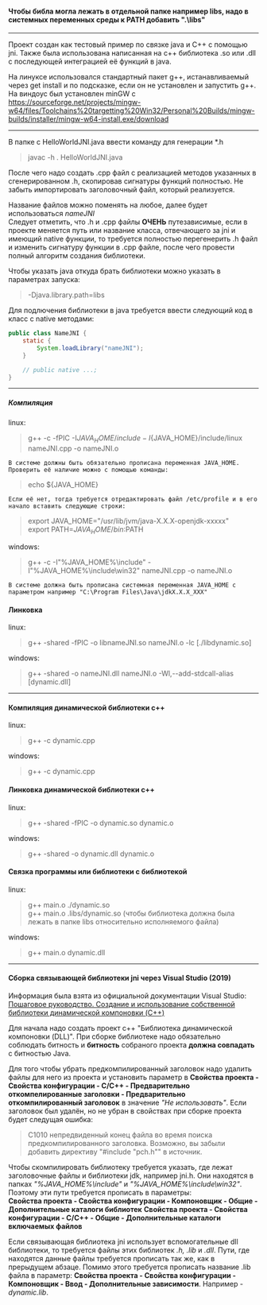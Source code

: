 #### Чтобы библа могла лежать в отдельной папке например libs, надо в системных переменных среды к **PATH** добавить ".\libs"

---

Проект создан как тестовый пример по связке java и C++ с помощью jni.
Также была использована написанная на с++ библиотека .so или .dll с последующей интеграцией её функций в java.

На линуксе использовался стандартный пакет g++, истанавливаемый через get install и по подсказке, если он не установлен и запустить g++.<br>
На виндоус был установлен minGW с https://sourceforge.net/projects/mingw-w64/files/Toolchains%20targetting%20Win32/Personal%20Builds/mingw-builds/installer/mingw-w64-install.exe/download

---

В папке с HelloWorldJNI.java ввести команду для генерации *.h
> javac -h . HelloWorldJNI.java

После чего надо создать .cpp файл с реализацией методов указанных в сгенерированном .h, скопировав сигнатуры функций полностью.
Не забыть импортировать заголовочный файл, который реализуется.

Название файлов можно поменять на любое, далее будет использоваться *nameJNI*<br>
Следует отметить, что .h и .cpp файлы **ОЧЕНЬ** путезависимые, если в проекте меняется путь 
или название класса, отвечающего за jni и имеющий native функции, 
то требуется полностью перегенерить .h файл и изменить сигнатуру функции в .cpp файле, 
после чего провести полный алгоритм создания библиотеки.

Чтобы указать java откуда брать библиотеки можно указать в параметрах запуска:
> -Djava.library.path=libs

Для подлючения библиотеки в java требуется ввести следующий код в класс с native методами:

```java
public class NameJNI {
    static {
        System.loadLibrary("nameJNI");
    }

    // public native ...;
}
```

---

##### Компиляция

linux:<br>
> g++ -c -fPIC -I${JAVA_HOME}/include -I${JAVA_HOME}/include/linux nameJNI.cpp -o nameJNI.o

`В системе должны быть обязательно прописана переменная JAVA_HOME. 
Проверить её наличие можно с помощью команды:`<br>
> echo ${JAVA_HOME}

`Если её нет, тогда требуется отредактировать файл /etc/profile и в его начало вставить следующие строки:`
> export JAVA_HOME="/usr/lib/jvm/java-X.X.X-openjdk-xxxxx"<br>
> export PATH=$JAVA_HOME/bin:$PATH

windows:<br>
> g++ -c -I"%JAVA_HOME%\include" -I"%JAVA_HOME%\include\win32" nameJNI.cpp -o nameJNI.o

`В системе должна быть прописана системная переменная JAVA_HOME c параметром например "C:\Program Files\Java\jdkX.X.X_XXX"`

#### Линковка

linux:<br>
> g++ -shared -fPIC -o libnameJNI.so nameJNI.o -lc [./libdynamic.so]

windows:<br>
> g++ -shared -o nameJNI.dll nameJNI.o -Wl,--add-stdcall-alias [dynamic.dll]

---

#### Компиляция динамической библиотеки с++

linux:<br>
> g++ -c dynamic.cpp

windows:<br>
> g++ -c dynamic.cpp

#### Линковка динамической библиотеки с++

linux:<br>
> g++ -shared -fPIC -o dynamic.so dynamic.o

windows:<br>
> g++ -shared -o dynamic.dll dynamic.o

#### Связка программы или библиотеки с библиотекой

linux:<br>
> g++ main.o ./dynamic.so<br>
> g++ main.o .libs/dynamic.so (чтобы библиотека должна была лежать в папке libs относительно исполняемого файла)

windows:<br>
> g++ main.o dynamic.dll

---

#### Сборка связывающей библиотеки jni через Visual Studio (2019)

Информация была взята из официальной документации Visual Studio: [Пошаговое руководство. Создание и использование собственной библиотеки динамической компоновки (C++)](https://docs.microsoft.com/ru-ru/cpp/build/walkthrough-creating-and-using-a-dynamic-link-library-cpp?view=vs-2019)

Для начала надо создать проект с++ "Библиотека динамической компоновки (DLL)". 
При сборке библиотеке надо обязательно соблюдать битность и **битность** собраного проекта **должна
совпадать** с битностью Java.

Для того чтобы убрать предкомпилированный заголовок надо удалить файлы для него из проекта и установить параметр в 
**Свойства проекта - Свойства конфигурации - С/С++ - Предварительно откомпелированные заголовки - 
Предварительно откомпилированный заголовок** в значение *"Не использовать"*.
Если заголовок был удалён, но не убран в свойствах при сборке проекта будет следущая ошибка:
> C1010	непредвиденный конец файла во время поиска предкомпилированного заголовка. Возможно, вы забыли добавить директиву "#include "pch.h"" в источник.	

Чтобы скомпилировать библиотеку требуется указать, где лежат заголовочные файлы и библиотеки jdk, например jni.h.
Они находятся в папках *"%JAVA_HOME%\include"* и *"%JAVA_HOME%\include\win32"*.
Поэтому эти пути требуется прописать в параметры:<br>
**Свойства проекта - Свойства конфигурации - Компоновщик - Общие - Дополнительные каталоги библиотек**
**Свойства проекта - Свойства конфигурации - С/С++ - Общие - Дополнительные каталоги включаемых файлов**

Если связывающая библиотека jni использует вспомогательные dll библиотеки, 
то требуется файлы этих библиотек *.h, .lib* и *.dll*. Пути, где находятся данные файлы требуется прописать так же, 
как в прерыдущем абзаце.
Помимо этого требуется прописать название .lib файла в параметр: 
**Свойства проекта - Свойства конфигурации - Компоновщик - Ввод - Дополнительные зависимости**.
Например - *dynamic.lib*.
